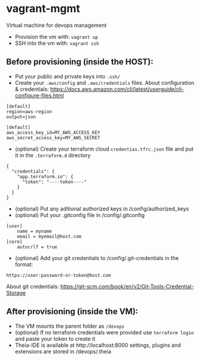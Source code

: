# vagrant-mgmt 

Virtual machine for devops management

- Provision the vm with: `vagrant up` 
- SSH into the vm with: `vagrant ssh`

## Before provisioning (inside the HOST):

- Put your public and private keys into `.ssh/`
- Create your `.aws/config` and `.aws/credentials` files. About configuration & credentials: https://docs.aws.amazon.com/cli/latest/userguide/cli-configure-files.html
````
[default]
region=aws-region
output=json
````
````
[default]
aws_access_key_id=MY_AWS_ACCESS_KEY
aws_secret_access_key=MY_AWS_SECRET
````
- (optional) Create your terraform cloud `credentias.tfrc.json` file and put it in the `.terraform.d` directory
````
{
  "credentials": {
    "app.terraform.io": {
      "token": "----token----"
    }
  }
}
````
- (optional) Put any aditional authorized keys in /config/authorized_keys
- (optional) Put your .gitconfig file in /config/.gitconfig
````
[user]
	name = myname
	email = myemail@host.com
[core]
	autocrlf = true
````
- (optional) Add your git credentials to /config/.git-credentials in the format:
````
https://user:password-or-token@host.com
````
About git credentials: https://git-scm.com/book/en/v2/Git-Tools-Credential-Storage

## After provisioning (inside the VM):

- The VM mounts the parent folder as `/devops`
- (optional) If no terraform credentials were provided use `terraform login` and paste your token to create it
- Theia-IDE is available at http://localhost:8000 settings, plugins and extensions are stored in /devops/.theia